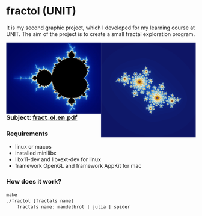 # fractol (UNIT)
It is my second graphic project, which I developed for my learning course at UNIT.
The aim of the project is to create a small fractal exploration program.

<img align = "left" src = "mandelbrot.jpg" width = "50%"/>
<img align = "right" src = "Julia.png" width = "50%"/>

### Subject: [fract_ol.en.pdf][1]

### Requirements
- linux or macos
- installed minilibx
- libx11-dev and libxext-dev for linux
- framework OpenGL and framework AppKit for mac

### How does it work?
	make
	./fractol [fractals name]
		fractals name: mandelbrot | julia | spider

[1]: https://github.com/vtiterin/fractol/blob/master/fract_ol.en.pdf
